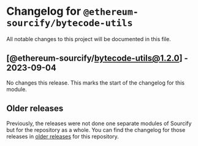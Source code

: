 # Changelog for `@ethereum-sourcify/bytecode-utils`

All notable changes to this project will be documented in this file.

## [@ethereum-sourcify/bytecode-utils@1.2.0] - 2023-09-04

No changes this release. This marks the start of the changelog for this module.

## Older releases

Previously, the releases were not done one separate modules of Sourcify but for the repository as a whole.
You can find the changelog for those releases in [older releases](https://github.com/ethereum/sourcify/releases) for this repository.
